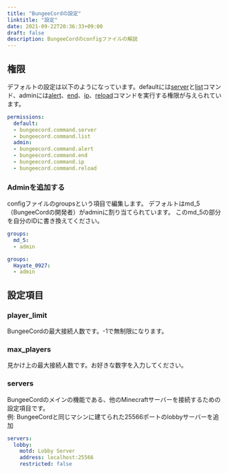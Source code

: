 ```yaml
---
title: "BungeeCordの設定"
linktitle: "設定"
date: 2021-09-22T20:36:33+09:00
draft: false
description: BungeeCordのconfigファイルの解説
---
```


## 権限
デフォルトの設定は以下のようになっています。defaultには[server](https://docs.hyte.jp/docs/bungeecord/command/#server)と[list](https://docs.hyte.jp/docs/bungeecord/command/#list)コマンド、adminには[alert](https://docs.hyte.jp/docs/bungeecord/command/#alert)、[end](https://docs.hyte.jp/docs/bungeecord/command/#end)、[ip](https://docs.hyte.jp/docs/bungeecord/command/#ip)、[reload](https://docs.hyte.jp/docs/bungeecord/command/#reload)コマンドを実行する権限が与えられています。
```yml
permissions:
  default:
  - bungeecord.command.server
  - bungeecord.command.list
  admin:
  - bungeecord.command.alert
  - bungeecord.command.end
  - bungeecord.command.ip
  - bungeecord.command.reload
```
### Adminを追加する
configファイルのgroupsという項目で編集します。
デフォルトはmd_5（BungeeCordの開発者）がadminに割り当てられています。
このmd_5の部分を自分のIDに書き換えてください。
```yml
groups:
  md_5:
  - admin
```
```yml
groups:
  Hayate_0927:
  - admin
```

## 設定項目
### player_limit
BungeeCordの最大接続人数です。-1で無制限になります。
### max_players
見かけ上の最大接続人数です。お好きな数字を入力してください。
### servers
BungeeCordのメインの機能である、他のMinecraftサーバーを接続するための設定項目です。  
例: BungeeCordと同じマシンに建てられた25566ポートのlobbyサーバーを追加
```yml
servers:
  lobby:
    motd: Lobby Server
	address: localhost:25566
	restricted: false
```